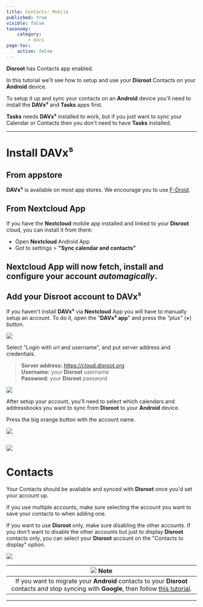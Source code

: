 ```yaml
---
title: Contacts: Mobile
published: true
visible: false
taxonomy:
    category:
        - docs
page-toc:
    active: false
---
```


**Disroot** has Contacts app enabled.

In this tutorial we'll see how to setup and use your **Disroot** Contacts on your **Android** device.

To setup it up and sync your contacts on an **Android** device you'll need to install the **DAVx⁵** and **Tasks** apps first.

**Tasks** needs **DAVx⁵** installed to work, but if you just want to sync your Calendar or Contacts then you don't need to have **Tasks** installed.


----------
# Install DAVx⁵
## From appstore
**DAVx⁵** is available on most app stores. We encourage you to use [F-Droid](https://f-droid.org/).


## From Nextcloud App
If you have the **Nextcloud** mobile app installed and linked to your **Disroot** cloud, you can install it from there:
 - Open **Nextcloud** Android App
 - Got to settings > **"Sync calendar and contacts"**

 **Nextcloud** App will now fetch, install and configure your account *automagically*.
 ---------------

 ## Add your Disroot account to DAVx⁵

 If you haven't install **DAVx⁵** via **Nextcloud** App you will have to manually setup an account.
 To do it, open the "**DAVx⁵ app**" and press the *"plus"* (**+**) button.

 ![](en/nextcloud_davdroid1.jpeg)


 Select "Login with url and username", and put server address and credentials.

 > **Server address:** https://cloud.disroot.org<br>
 > **Username:** your **Disroot** username<br>
 > **Password:** your **Disroot** password


 ![](en/nextcloud_davdroid2.jpeg)

 After setup your account, you'll need to select which calendars and addressbooks you want to sync from **Disroot** to your **Android** device.

 Press the big orange button with the account name.

 ![](en/nextcloud_davdroid3.jpeg)

 ![](en/nextcloud_davdroid4.jpeg)
-------------------
# Contacts
Your Contacts should be available and synced with **Disroot** once you'd set your account up.

If you use multiple accounts, make sure selecting the account you want to save your contacts to when adding one.

If you want to use **Disroot** only, make sure disabling the other accounts. If you don't want to disable the other accounts but just to display **Disroot** contacts only, you can select your **Disroot** account on the "Contacts to display" option.

![](en/contacts_to_display.gif)  

|![](en/note.png) **Note**|
|:--:|
|If you want to migrate your **Android** contacts to your **Disroot** contacts and stop syncing with **Google**, then follow [this tutorial](/cloud/clients/mobile/android/migrating-contacts-from-google).

---------------------

